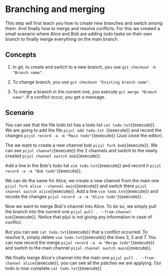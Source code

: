 # Branching and merging

This step will first teach you how to create new branches and switch among them. And finally how to merge and resolve conflicts. For this we created a small scenario where Alice and Bob are adding todo tasks on their own branch to finally merge everything on the main branch.


## Concepts

1. In git, to create and switch to a new branch, you use `git checkout -b "Branch name"`.

2. To change branch, you use `git checkout "Existing branch name"`.

3. To merge a branch in the current one, you execute `git merge "Branch name"`. If a conflict occur, you get a message.

## Scenario

You can see that the file todo.txt has a todo list `cat todo.txt`{{execute}}. We are going to add the file `pijul add todo.txt `{{execute}} and record the changes `pijul record -a -m "Main todo"`{{execute}} (Just close the editor).

The we want to create a new channel bob `pijul fork bob`{{execute}}. We can see `pijul channel`{{execute}} the 2 channels and switch to the newly created `pijul channel switch bob`{{execute}}.

Add a line in the Bob's todo list `vim todo.txt`{{execute}} and record it `pijul record -a -m "Bob todo"`{{execute}}.

We can do the same for Alice, we create a new channel from the main one `pijul fork alice --channel main`{{execute}} and switch there `pijul channel switch alice`{{execute}}. Add a line `vim todo.txt`{{execute}} and recode the changes `pijul record -a -m "Alice todo"`{{execute}}.

Now we want to merge Bob's channel into Alice. To do so, we simply pull the branch into the current one `pijul pull . --from-channel bob`{{execute}}. Notice that pijul is not giving any information in case of conflict.

But you can see `cat todo.txt`{{execute}} that a conflict occurred. To resolve it, simply delete `vim todo.txt`{{execute}} the lines 3, 5 and 7. You can now record the merge `pijul record -a -m "Merge todo"`{{execute}} and switch to the main channel `pijul channel switch main`{{execute}}.

We finally merge Alice's channel into the main one `pijul pull . --from-channel alice`{{execute}}, you can see all the patches we are applying. Our todo is now complete `cat todo.txt`{{execute}}






